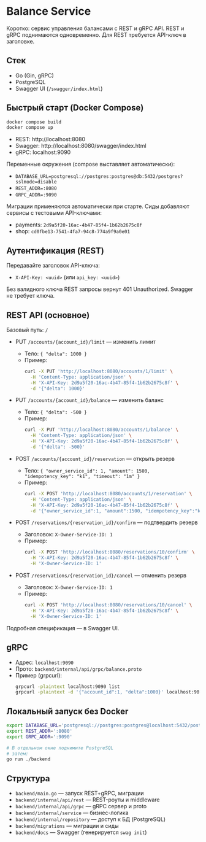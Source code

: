 # Balance Service

Коротко: сервис управления балансами с REST и gRPC API. REST и gRPC поднимаются одновременно. Для REST требуется API-ключ в заголовке.

## Стек
- Go (Gin, gRPC)
- PostgreSQL
- Swagger UI (`/swagger/index.html`)

## Быстрый старт (Docker Compose)
```bash
docker compose build
docker compose up
```
- REST: http://localhost:8080
- Swagger: http://localhost:8080/swagger/index.html
- gRPC: localhost:9090

Переменные окружения (compose выставляет автоматически):
- `DATABASE_URL=postgresql://postgres:postgres@db:5432/postgres?sslmode=disable`
- `REST_ADDR=:8080`
- `GRPC_ADDR=:9090`

Миграции применяются автоматически при старте. Сиды добавляют сервисы с тестовыми API-ключами:
- payments: `2d9a5f20-16ac-4b47-85f4-1b62b2675c8f`
- shop: `cd0fbe13-7541-4fa7-94c8-774a9f9a0e01`

## Аутентификация (REST)
Передавайте заголовок API-ключа:
- `X-API-Key: <uuid>` (или `api_key: <uuid>`)

Без валидного ключа REST запросы вернут 401 Unauthorized. Swagger не требует ключа.

## REST API (основное)
Базовый путь: `/`

- PUT `/accounts/{account_id}/limit` — изменить лимит
  - Тело: `{ "delta": 1000 }`
  - Пример:
    ```bash
    curl -X PUT 'http://localhost:8080/accounts/1/limit' \
      -H 'Content-Type: application/json' \
      -H 'X-API-Key: 2d9a5f20-16ac-4b47-85f4-1b62b2675c8f' \
      -d '{"delta": 1000}'
    ```

- PUT `/accounts/{account_id}/balance` — изменить баланс
  - Тело: `{ "delta": -500 }`
  - Пример:
    ```bash
    curl -X PUT 'http://localhost:8080/accounts/1/balance' \
      -H 'Content-Type: application/json' \
      -H 'X-API-Key: 2d9a5f20-16ac-4b47-85f4-1b62b2675c8f' \
      -d '{"delta": -500}'
    ```

- POST `/accounts/{account_id}/reservation` — открыть резерв
  - Тело: `{ "owner_service_id": 1, "amount": 1500, "idempotency_key": "k1", "timeout": "1m" }`
  - Пример:
    ```bash
    curl -X POST 'http://localhost:8080/accounts/1/reservation' \
      -H 'Content-Type: application/json' \
      -H 'X-API-Key: 2d9a5f20-16ac-4b47-85f4-1b62b2675c8f' \
      -d '{"owner_service_id":1, "amount":1500, "idempotency_key":"k1", "timeout":"1m"}'
    ```

- POST `/reservations/{reservation_id}/confirm` — подтвердить резерв
  - Заголовок: `X-Owner-Service-ID: 1`
  - Пример:
    ```bash
    curl -X POST 'http://localhost:8080/reservations/10/confirm' \
      -H 'X-API-Key: 2d9a5f20-16ac-4b47-85f4-1b62b2675c8f' \
      -H 'X-Owner-Service-ID: 1'
    ```

- POST `/reservations/{reservation_id}/cancel` — отменить резерв
  - Заголовок: `X-Owner-Service-ID: 1`
  - Пример:
    ```bash
    curl -X POST 'http://localhost:8080/reservations/10/cancel' \
      -H 'X-API-Key: 2d9a5f20-16ac-4b47-85f4-1b62b2675c8f' \
      -H 'X-Owner-Service-ID: 1'
    ```

Подробная спецификация — в Swagger UI.

## gRPC
- Адрес: `localhost:9090`
- Прото: `backend/internal/api/grpc/balance.proto`
- Пример (grpcurl):
  ```bash
  grpcurl -plaintext localhost:9090 list
  grpcurl -plaintext -d '{"account_id":1, "delta":1000}' localhost:9090 balance.BalanceService/UpdateLimit
  ```

## Локальный запуск без Docker
```bash
export DATABASE_URL='postgresql://postgres:postgres@localhost:5432/postgres?sslmode=disable'
export REST_ADDR=':8080'
export GRPC_ADDR=':9090'

# В отдельном окне поднимите PostgreSQL
# затем:
go run ./backend
```

## Структура
- `backend/main.go` — запуск REST+gRPC, миграции
- `backend/internal/api/rest` — REST-роуты и middleware
- `backend/internal/api/grpc` — gRPC сервер и proto
- `backend/internal/service` — бизнес-логика
- `backend/internal/repository` — доступ к БД (PostgreSQL)
- `backend/migrations` — миграции и сиды
- `backend/docs` — Swagger (генерируется `swag init`) 